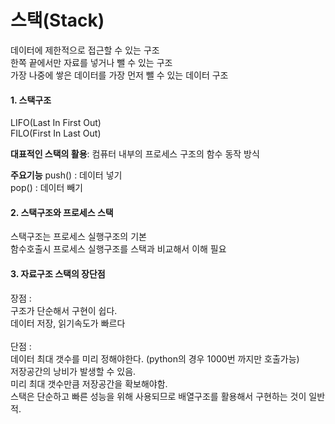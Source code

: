 # 스택(Stack)

>
데이터에 제한적으로 접근할 수 있는 구조<br>
한쪽 끝에서만 자료를 넣거나 뺄 수 있는 구조<br>
가장 나중에 쌓은 데이터를 가장 먼저 뺄 수 있는 데이터 구조<br>

#### 1. 스택구조
LIFO(Last In First Out)<br>
FILO(First In Last Out)<br>

**대표적인 스택의 활용**: 
컴퓨터 내부의 프로세스 구조의 함수 동작 방식

**주요기능**
push() : 데이터 넣기<br>
pop()  : 데이터 빼기<br>

#### 2. 스택구조와 프로세스 스택
스택구조는 프로세스 실행구조의 기본<br>
함수호출시 프로세스 실행구조를 스택과 비교해서 이해 필요<br>

#### 3. 자료구조 스택의 장단점

장점 :<br>
구조가 단순해서 구현이 쉽다.<br>
데이터 저장, 읽기속도가 빠르다<br>
<br>
단점 :<br>
데이터 최대 갯수를 미리 정해야한다. (python의 경우 1000번 까지만 호출가능)<br>
저장공간의 낭비가 발생할 수 있음.<br>
미리 최대 갯수만큼 저장공간을 확보해야함.<br>
스택은 단순하고 빠른 성능을 위해 사용되므로 배열구조를 활용해서 구현하는 것이 일반적.<br>
